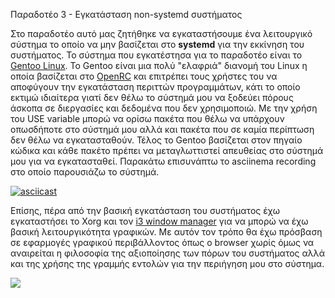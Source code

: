 Παραδοτέο 3 - Εγκατάσταση non-systemd συστήματος

Στο παραδοτέο αυτό μας ζητήθηκε να εγκαταστήσουμε ένα λειτουργικό σύστημα το οποίο να μην 
βασίζεται στο **systemd** για την εκκίνηση του συστήματος. Το σύστημα που εγκατέστησα 
για το παραδοτέο είναι το [Gentoo Linux](https://www.gentoo.org/). Το Gentoo είναι μια 
πολύ "ελαφριά" διανομή του Linux η οποία βασίζεται στο [OpenRC](https://en.wikipedia.org/wiki/OpenRC) 
και επιτρέπει τους χρήστες του να αποφύγουν την εγκατάσταση περιττών προγραμμάτων, 
κάτι το οποίο εκτιμώ ιδιαίτερα γιατί δεν θέλω το σύστημά μου να ξοδεύει πόρους άσκοπα σε 
διεργασίες και δεδομένα που δεν χρησιμοποιώ. Με την χρήση του USE variable μπορώ να ορίσω 
πακέτα που θέλω να υπάρχουν οπωσδήποτε στο σύστημά μου αλλά και πακέτα που σε καμία 
περίπτωση δεν θέλω να εγκατασταθούν. Τέλος το Gentoo βασίζεται στον πηγαίο κώδικα και κάθε 
πακέτο πρέπει να μεταγλωττιστεί απευθείας στο σύστημά μου για να εγκατασταθεί. Παρακάτω επισυνάπτω 
το asciinema recording στο οποίο παρουσιάζω το σύστημά.
 
[![asciicast](https://asciinema.org/a/566082.svg)](https://asciinema.org/a/566082)

Επίσης, πέρα από την βασική εγκατάσταση του συστήματος έχω εγκαταστήσει το Xorg και τον [i3 window manager](https://i3wm.org/) 
για να μπορώ να έχω βασική λειτουργικότητα γραφικών. Με αυτόν τον τρόπο θα έχω πρόσβαση σε εφαρμογές 
γραφικού περιβάλλοντος όπως ο browser χωρίς όμως να αναιρείται η φιλοσοφία της αξιοποίησης των πόρων του 
συστήματος αλλά και της χρήσης της γραμμής εντολών για την περιήγηση μου στο σύστημα.

![](https://cdn.discordapp.com/attachments/794920060677521469/1083715043008466954/i3wm_gentoo.JPG)
